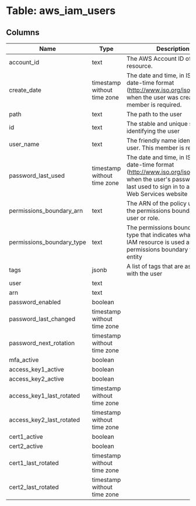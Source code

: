 
# Table: aws_iam_users

## Columns
| Name        | Type           | Description  |
| ------------- | ------------- | -----  |
|account_id|text|The AWS Account ID of the resource.|
|create_date|timestamp without time zone|The date and time, in ISO 8601 date-time format (http://www.iso.org/iso/iso8601), when the user was created.  This member is required.|
|path|text|The path to the user|
|id|text|The stable and unique string identifying the user|
|user_name|text|The friendly name identifying the user.  This member is required.|
|password_last_used|timestamp without time zone|The date and time, in ISO 8601 date-time format (http://www.iso.org/iso/iso8601), when the user's password was last used to sign in to an Amazon Web Services website|
|permissions_boundary_arn|text|The ARN of the policy used to set the permissions boundary for the user or role.|
|permissions_boundary_type|text|The permissions boundary usage type that indicates what type of IAM resource is used as the permissions boundary for an entity|
|tags|jsonb|A list of tags that are associated with the user|
|user|text||
|arn|text||
|password_enabled|boolean||
|password_last_changed|timestamp without time zone||
|password_next_rotation|timestamp without time zone||
|mfa_active|boolean||
|access_key1_active|boolean||
|access_key2_active|boolean||
|access_key1_last_rotated|timestamp without time zone||
|access_key2_last_rotated|timestamp without time zone||
|cert1_active|boolean||
|cert2_active|boolean||
|cert1_last_rotated|timestamp without time zone||
|cert2_last_rotated|timestamp without time zone||
